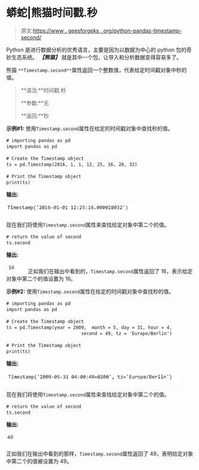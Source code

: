 # 蟒蛇|熊猫时间戳.秒

> 原文:[https://www . geesforgeks . org/python-pandas-timestamp-second/](https://www.geeksforgeeks.org/python-pandas-timestamp-second/)

Python 是进行数据分析的优秀语言，主要是因为以数据为中心的 python 包的奇妙生态系统。 ***【熊猫】*** 就是其中一个包，让导入和分析数据变得容易多了。

熊猫 `**Timestamp.second**`属性返回一个整数值，代表给定时间戳对象中秒的值。

> **语法:**时间戳.秒
> 
> **参数:**无
> 
> **返回:**秒

**示例#1:** 使用`Timestamp.second`属性在给定的时间戳对象中查找秒的值。

```
# importing pandas as pd
import pandas as pd

# Create the Timestamp object
ts = pd.Timestamp(2016, 1, 1, 12, 25, 16, 28, 32)

# Print the Timestamp object
print(ts)
```

**输出:**

![](img/636663509f687b0b800154dfb442c303.png)

现在我们将使用`Timestamp.second`属性来查找给定对象中第二个的值。

```
# return the value of second
ts.second
```

**输出:**

![](img/d30148f89e03d83bcbfad125bd48cbce.png)
正如我们在输出中看到的，`Timestamp.second`属性返回了 16，表示给定对象中第二个的值设置为 16。

**示例#2:** 使用`Timestamp.second`属性在给定的时间戳对象中查找秒的值。

```
# importing pandas as pd
import pandas as pd

# Create the Timestamp object
ts = pd.Timestamp(year = 2009,  month = 5, day = 31, hour = 4, 
                            second = 49, tz = 'Europe/Berlin')

# Print the Timestamp object
print(ts)
```

**输出:**

![](img/e2c4d93f6eeb606ab122d97734870a13.png)

现在我们将使用`Timestamp.second`属性来查找给定对象中第二个的值。

```
# return the value of second
ts.second
```

**输出:**

![](img/27095a5d4f3976b9583dc08fc4d2690d.png)

正如我们在输出中看到的那样，`Timestamp.second`属性返回了 49，表明给定对象中第二个的值被设置为 49。